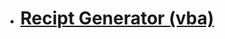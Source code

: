  - # [Recipt Generator (vba)](https://github.com/lfteixeira996/my_own_scripts/tree/main/Recipt_Generator)



